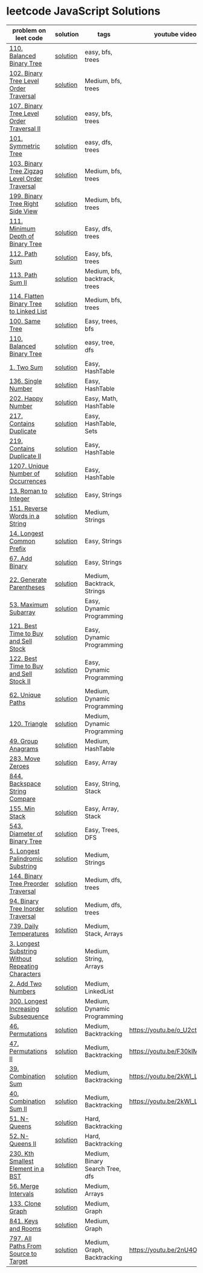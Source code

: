 # leetcode JavaScript Solutions


|  problem on leet code |solution   | tags  | youtube video|
|---|---|---|---|
| [110. Balanced Binary Tree](https://leetcode.com/problems/balanced-binary-tree/) | [solution](./BreadthFirstSearch/BalancedBinaryTree.js)  | easy, bfs, trees  | |
| [102. Binary Tree Level Order Traversal](https://leetcode.com/problems/binary-tree-level-order-traversal/) | [solution](./BreadthFirstSearch/BinaryTreeLevelOrderTraversal.js)  |  Medium, bfs, trees ||  
| [107. Binary Tree Level Order Traversal II](https://leetcode.com/problems/binary-tree-level-order-traversal-ii/) | [solution](./BreadthFirstSearch/BinaryTreeLevelOrderTraversalTwo.js) | easy, bfs, trees  || 
|  [101. Symmetric Tree](https://leetcode.com/problems/symmetric-tree/) | [solution](BreadthFirstSearch/SymmetricTree.js) | easy, dfs, trees | |
| [103. Binary Tree Zigzag Level Order Traversal](https://leetcode.com/problems/binary-tree-zigzag-level-order-traversal/)  |  [solution](BreadthFirstSearch/BinaryTreeZigzagLevelOrderTraversal.js)  | Medium, bfs, trees || 
| [199. Binary Tree Right Side View](https://leetcode.com/problems/binary-tree-right-side-view/)  | [solution](./BreadthFirstSearch/BinaryTreeRightSideView.js)  |  Medium, bfs, trees | |
| [111. Minimum Depth of Binary Tree](https://leetcode.com/problems/minimum-depth-of-binary-tree/) | [solution](./DepthFirstSearch/MinimumDepthOfBinaryTree.js)  |  Easy, dfs, trees |  |
|  [112. Path Sum](https://leetcode.com/problems/path-sum/) |  [solution](./DepthFirstSearch/Pathsum.js) | Easy, bfs, trees  ||
| [113. Path Sum II](https://leetcode.com/problems/path-sum-ii/) | [solution](./DepthFirstSearch/PathSumTwo.js) | Medium, bfs, backtrack, trees || 
| [114. Flatten Binary Tree to Linked List](https://leetcode.com/problems/flatten-binary-tree-to-linked-list/) |   [solution](./DepthFirstSearch/FlattenBinaryTreetoLinkedList.js) | Medium, bfs, trees ||
| [100. Same Tree](https://leetcode.com/problems/same-tree/)  | [solution](./DepthFirstSearch/sametree.js) |  Easy, trees, bfs | |
| [110. Balanced Binary Tree](https://leetcode.com/problems/balanced-binary-tree/)  | [solution](./DepthFirstSearch/BalancedBinaryTree.js)  | easy, tree, dfs  ||
|  [1. Two Sum](https://leetcode.com/problems/two-sum/) | [solution](./HashTable/TwoSum.js) |  Easy, HashTable |  |
| [136. Single Number](https://leetcode.com/problems/single-number/) | [solution](./HashTable/SingleNumber.js) |  Easy, HashTable || 
|  [202. Happy Number](https://leetcode.com/problems/happy-number/) | [solution](./HashTable/HappyNumber.js)  | Easy, Math, HashTable  || 
| [217. Contains Duplicate](https://leetcode.com/problems/contains-duplicate/) | [solution](./HashTable/ContainsDuplicate.js) | Easy, HashTable, Sets ||
| [219. Contains Duplicate II](https://leetcode.com/problems/contains-duplicate-ii/) | [solution](./HashTable/ContainsDuplicateTwo.js) | Easy, HashTable  ||  
| [1207. Unique Number of Occurrences](https://leetcode.com/problems/unique-number-of-occurrences/) | [solution](./HashTable/UniqueNumberOfOccurrences.js) |  Easy, HashTable ||
| [13. Roman to Integer](https://leetcode.com/problems/roman-to-integer/)  |  [solution](./Strings/romanToInt.js) |    Easy, Strings |  |
| [151. Reverse Words in a String](https://leetcode.com/problems/reverse-words-in-a-string/) | [solution](Strings/reverseWords.js) | Medium, Strings  || 
| [14. Longest Common Prefix](https://leetcode.com/problems/longest-common-prefix/) | [solution](./Strings/longestCommonPrefix.js) | Easy, Strings ||
| [67. Add Binary](https://leetcode.com/problems/add-binary/) | [solution](./Strings/addBinary.js) | Easy, Strings  ||
| [22. Generate Parentheses](https://leetcode.com/problems/generate-parentheses/) | [solution](./Strings/generateString.js) | Medium, Backtrack, Strings  ||   
| [53. Maximum Subarray](https://leetcode.com/problems/maximum-subarray/) | [solution](./DynamicProgramming/MaximumSubarray.js)  | Easy, Dynamic Programming ||   
| [121. Best Time to Buy and Sell Stock](https://leetcode.com/problems/best-time-to-buy-and-sell-stock) | [solution](./DynamicProgramming/BestTimeBuyandSellStock.js)  | Easy, Dynamic Programming ||   
| [122. Best Time to Buy and Sell Stock II](https://leetcode.com/problems/best-time-to-buy-and-sell-stock-ii/) | [solution](./DynamicProgramming/BestTimeBuyandSellStocktwo.js)  | Easy, Dynamic Programming  ||   
| [62. Unique Paths](https://leetcode.com/problems/unique-paths/) | [solution](./DynamicProgramming/UniquePaths.js) | Medium, Dynamic Programming ||
| [120. Triangle](https://leetcode.com/problems/triangle/) | [solution](./DynamicProgramming/Triangle.js) | Medium, Dynamic Programming ||
| [49. Group Anagrams](https://leetcode.com/problems/group-anagrams/) | [solution](./HashTable/GroupAnagrams.js) | Medium, HashTable ||
| [283. Move Zeroes](https://leetcode.com/problems/move-zeroes/) | [solution](./Arrays/MoveZeros.js) | Easy, Array ||
| [844. Backspace String Compare](https://leetcode.com/problems/backspace-string-compare/)| [solution](./Strings/backspaceStringCompare.js) | Easy, String, Stack||
| [155. Min Stack](https://leetcode.com/problems/min-stack/) | [solution](./Arrays/minSack.js) | Easy, Array, Stack||
| [543. Diameter of Binary Tree](https://leetcode.com/problems/diameter-of-binary-tree/) | [solution](./DepthFirstSearch/DiameterOfBinaryTree.js) | Easy, Trees, DFS||
| [5. Longest Palindromic Substring](https://leetcode.com/problems/longest-palindromic-substring/) | [solution](./Strings/LongestPalindromicSubstring.js) | Medium, Strings ||
| [144. Binary Tree Preorder Traversal](https://leetcode.com/problems/binary-tree-preorder-traversal/) | [solution](./DepthFirstSearch/BinaryTreePreorderTraversal.js) | Medium, dfs, trees ||
| [94. Binary Tree Inorder Traversal](https://leetcode.com/problems/binary-tree-inorder-traversal/) | [solution](./DepthFirstSearch/BinaryTreeInorderTraversal.js) | Medium, dfs, trees ||
|  [739. Daily Temperatures](https://leetcode.com/problems/daily-temperatures/) | [solution](./Arrays/DailyTemperatures.js) | Medium, Stack, Arrays ||
| [3. Longest Substring Without Repeating Characters](https://leetcode.com/problems/longest-substring-without-repeating-characters/) | [solution](./Strings/longestSubstringWithoutRepeatingCharacters.js) | Medium, String, Arrays ||
| [2. Add Two Numbers](https://leetcode.com/problems/add-two-numbers/) | [solution](./LinkedList/addTwoNumbers.js) | Medium, LinkedList ||
| [300. Longest Increasing Subsequence](https://leetcode.com/problems/longest-increasing-subsequence/) | [solution](./DynamicProgramming/longestIncreasingSubsequence.js) | Medium, Dynamic Programming ||
| [46. Permutations](https://leetcode.com/problems/permutations/) | [solution](./Backtracking/permutations.js) | Medium, Backtracking | https://youtu.be/o_U2ctVnH2g |
| [47. Permutations II](https://leetcode.com/problems/permutations-ii/) | [solution](./Backtracking/permutationsTwo.js) | Medium, Backtracking | https://youtu.be/F30kIMXls9U |
| [39. Combination Sum](https://leetcode.com/problems/combination-sum/) | [solution](./Backtracking/combinationSum.js) | Medium, Backtracking | https://youtu.be/2kWl_LRrUEc |
| [40. Combination Sum II](https://leetcode.com/problems/combination-sum-ii/) | [solution](./Backtracking/combinationSumTwo.js) | Medium, Backtracking | https://youtu.be/2kWl_LRrUEc |
| [51. N-Queens](https://leetcode.com/problems//n-queens/) | [solution](./Backtracking/nQueens.js) | Hard, Backtracking |  |
| [52. N-Queens II](https://leetcode.com/problems/n-queens-ii/) | [solution](./Backtracking/nQueensTwo.js) | Hard, Backtracking |  |
| [230. Kth Smallest Element in a BST](https://leetcode.com/problems/kth-smallest-element-in-a-bst/) | [solution](./DepthFirstSearch/kthSmallestElementinaBST.js) | Medium, Binary Search Tree, dfs ||
| [56. Merge Intervals](https://leetcode.com/problems/merge-intervals/)| [solution](./Arrays/mergeIntervals.js) | Medium, Arrays ||
| [133. Clone Graph](https://leetcode.com/problems/clone-graph/)| [solution](./Graph/cloneGraph.js) | Medium, Graph ||
| [841. Keys and Rooms](https://leetcode.com/problems/keys-and-rooms/)| [solution](./Graph/keysandRooms.js) | Medium, Graph|| 
| [797. All Paths From Source to Target](https://leetcode.com/problems/all-paths-from-source-to-target/)| [solution](./Backtracking/allPathesFromSourceToTarget.js) | Medium, Graph, Backtracking| https://youtu.be/2nU4OxMovOY | 
